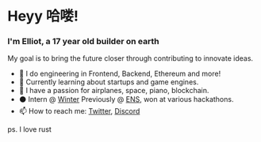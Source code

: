 # Heyy 哈喽!
### I'm Elliot, a 17 year old builder on earth

My goal is to bring the future closer through contributing to innovate ideas.
<!-- test !-->

- 👾 I do engineering in Frontend, Backend, Ethereum and more!
- 👀 Currently learning about startups and game engines.
- 🌌 I have a passion for airplanes, space, piano, blockchain.
- ⚫ Intern @ [Winter](https://winter.ax) Previously @ [ENS](https://ens.domains), won at various hackathons.
- 📫 How to reach me: [Twitter](https://twitter.com/robiotz), [Discord](https://discord.gg/3Pf8Xu5Kjm)


ps. I love rust
